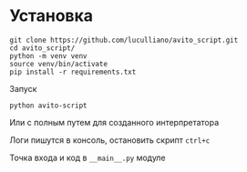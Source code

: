 # Установка

```shell
git clone https://github.com/luculliano/avito_script.git
cd avito_script/
python -m venv venv
source venv/bin/activate
pip install -r requirements.txt
```

Запуск

```shell
python avito-script
```

Или с полным путем для созданного интерпретатора

Логи пишутся в консоль, остановить скрипт `ctrl+c`

Точка входа и код в `__main__.py` модуле
